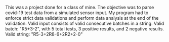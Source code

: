 This was a project done for a class of mine. The objective was to parse covid-19 test data from a simulated sensor input.
My program had to enforce strict data validations and perform data analysis at the end of the validation.
Valid input consists of valid consecutive batches in a string. 
Valid batch: "R5+3-2", with 5 total tests, 3 positive results, and 2 negative results.
Valid string: "R5-3+2R8-6+2R2+2-0"
